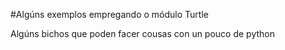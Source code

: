 #Algúns exemplos empregando o módulo Turtle

Algúns bichos que poden facer cousas con un pouco de python